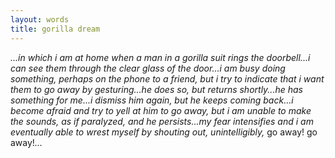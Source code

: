 ```yaml
---
layout: words
title: gorilla dream
---
```


*...in which i am at home when a man in a gorilla suit rings the doorbell...i can see them through the clear glass of the door...i am busy doing something, perhaps on the phone to a friend, but i try to indicate that i want them to go away by gesturing...he does so, but returns shortly...he has something for me...i dismiss him again, but he keeps coming back...i become afraid and try to yell at him to go away, but i am unable to make the sounds, as if paralyzed, and he persists...my fear intensifies and i am eventually able to wrest myself by shouting out, unintelligibly,* go away! go away!*...*
